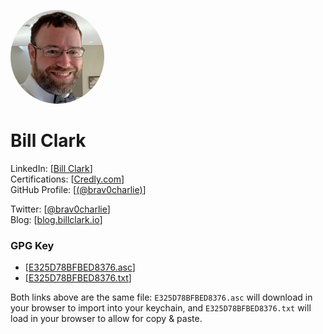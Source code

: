<style>
    img {
        border-radius: 50%;
    }
</style>

<img src="./Bowtie.jpg" width="150px" height="150px"><br>
# Bill Clark

LinkedIn: \[[Bill Clark](https://linkedin.com/in/clarkbill)\]  
Certifications: \[[Credly.com](https://www.credly.com/users/billclark/badges)\]  
GitHub Profile: \[[(@brav0charlie)](https://github.com/brav0charlie)\]  

Twitter: \[[@brav0charlie](https://twitter.com/brav0charlie)\]  
Blog: \[[blog.billclark.io](https://blog.billclark.io)\]  

### GPG Key
  - \[[E325D78BFBED8376.asc](https://brav0charlie.github.io/E325D78BFBED8376.asc)\]
  - \[[E325D78BFBED8376.txt](https://brav0charlie.github.io/E325D78BFBED8376.txt)\]

Both links above are the same file: `E325D78BFBED8376.asc` will download in your browser to import into your keychain, and `E325D78BFBED8376.txt` will load in your browser to allow for copy & paste.
